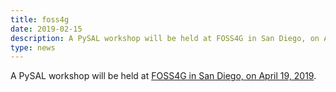 ```yaml
---
title: foss4g
date: 2019-02-15
description: A PySAL workshop will be held at FOSS4G in San Diego, on April 19, 2019.
type: news
---
```


A PySAL workshop will be held at <a href="https://2019.foss4g-na.org/">FOSS4G in San Diego, on April 19, 2019</a>.